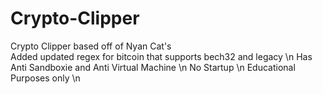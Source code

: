 # Crypto-Clipper

Crypto Clipper based off of Nyan Cat's\
Added updated regex for bitcoin that supports bech32 and legacy \n
Has Anti Sandboxie and Anti Virtual Machine \n
No Startup \n
Educational Purposes only \n
